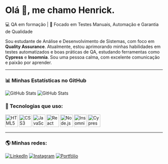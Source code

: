 # Olá 👋, me chamo Henrick.

💻 QA em formação | 🎯 Focado em Testes Manuais, Automação e Garantia de Qualidade

Sou estudante de Análise e Desenvolvimento de Sistemas, com foco em **Quality Assurance**. Atualmente, estou aprimorando minhas habilidades em testes automatizados e boas práticas de QA, estudando ferramentas como **Cypress** e **Insomnia**. Sou uma pessoa calma, com excelente comunicação e paixão por aprender.

---

### 📊 Minhas Estatísticas no GitHub
![GitHub Stats](https://github-readme-stats.vercel.app/api?username=Henrick-Brb&show_icons=true&theme=midnight-purple)
![GitHub Stats](https://github-readme-stats.vercel.app/api/top-langs/?username=Henrick-Brb&layout=donut&theme=midnight-purple)

### 🚀 Tecnologias que uso:

  <img src="https://cdn.jsdelivr.net/gh/devicons/devicon/icons/html5/html5-original.svg" alt="HTML5" width="40" height="40"/>
  <img src="https://cdn.jsdelivr.net/gh/devicons/devicon/icons/css3/css3-original.svg" alt="CSS3" width="40" height="40"/>
  <img src="https://cdn.jsdelivr.net/gh/devicons/devicon/icons/javascript/javascript-original.svg" alt="JavaScript" width="40" height="40"/>
  <img src="https://cdn.jsdelivr.net/gh/devicons/devicon@latest/icons/react/react-original.svg" alt="React" width="40" height="40"/>     
  <img src="https://cdn.jsdelivr.net/gh/devicons/devicon/icons/nodejs/nodejs-original.svg" alt="Node.js" width="40" height="40"/>
  <img src="https://cdn.jsdelivr.net/gh/devicons/devicon@latest/icons/insomnia/insomnia-original.svg" alt="Insomnia" width="40" height="40"/>
  <img src="https://cdn.jsdelivr.net/gh/devicons/devicon@latest/icons/cypressio/cypressio-original.svg" alt="Cypress" width="40" height="40"/>    
  
---

### 🌎 Minhas redes:
[![LinkedIn](https://img.shields.io/badge/LinkedIn-0077B5?style=for-the-badge&logo=linkedin&logoColor=white)](https://www.linkedin.com/in/henrick-brb/)
[![Instagram](https://img.shields.io/badge/Instagram-E4405F?style=for-the-badge&logo=instagram&logoColor=white)](https://www.instagram.com/henrick_borba/)
[![Portfólio](https://img.shields.io/badge/Portfólio-000?style=for-the-badge&logo=vercel&logoColor=white)](https://henrick-brb.github.io/PortfolioHLB/)
